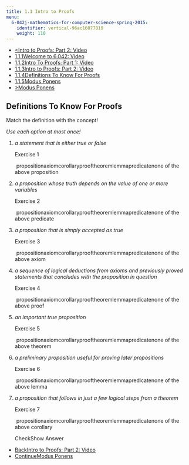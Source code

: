 ```yaml
---
title: 1.1 Intro to Proofs
menu:
  6-042j-mathematics-for-computer-science-spring-2015:
    identifier: vertical-96ac16077819
    weight: 110
---
```

*   [<Intro to Proofs: Part 2: Video](/courses/electrical-engineering-and-computer-science/6-042j-mathematics-for-computer-science-spring-2015/proofs/tp1-1/intro-to-proofs-part-2-video)
*   [1.1.1Welcome to 6.042: Video](/courses/electrical-engineering-and-computer-science/6-042j-mathematics-for-computer-science-spring-2015/proofs/tp1-1)
*   [1.1.2Intro To Proofs: Part 1: Video](/courses/electrical-engineering-and-computer-science/6-042j-mathematics-for-computer-science-spring-2015/proofs/tp1-1/intro-to-proofs-part-1-video)
*   [1.1.3Intro to Proofs: Part 2: Video](/courses/electrical-engineering-and-computer-science/6-042j-mathematics-for-computer-science-spring-2015/proofs/tp1-1/intro-to-proofs-part-2-video)
*   [1.1.4Definitions To Know For Proofs](/courses/electrical-engineering-and-computer-science/6-042j-mathematics-for-computer-science-spring-2015/proofs/tp1-1/vertical-96ac16077819)
*   [1.1.5Modus Ponens](/courses/electrical-engineering-and-computer-science/6-042j-mathematics-for-computer-science-spring-2015/proofs/tp1-1/vertical-acfe05b95a4e)
*   [\>Modus Ponens](/courses/electrical-engineering-and-computer-science/6-042j-mathematics-for-computer-science-spring-2015/proofs/tp1-1/vertical-acfe05b95a4e)

Definitions To Know For Proofs
------------------------------

  

Match the definition with the concept!

_Use each option at most once!_

1.  _a statement that is either true or false_
    
    Exercise 1
    
    &nbsp;propositionaxiomcorollaryprooftheoremlemmapredicatenone of the above proposition&nbsp;
    
2.  _a proposition whose truth depends on the value of one or more variables_
    
    Exercise 2
    
    &nbsp;propositionaxiomcorollaryprooftheoremlemmapredicatenone of the above predicate&nbsp;
    
3.  _a proposition that is simply accepted as true_
    
    Exercise 3
    
    &nbsp;propositionaxiomcorollaryprooftheoremlemmapredicatenone of the above axiom&nbsp;
    
4.  _a sequence of logical deductions from axioms and previously proved statements that concludes with the proposition in question_
    
    Exercise 4
    
    &nbsp;propositionaxiomcorollaryprooftheoremlemmapredicatenone of the above proof&nbsp;
    
5.  _an important true proposition_
    
    Exercise 5
    
    &nbsp;propositionaxiomcorollaryprooftheoremlemmapredicatenone of the above theorem&nbsp;
    
6.  _a preliminary proposition useful for proving later propositions_
    
    Exercise 6
    
    &nbsp;propositionaxiomcorollaryprooftheoremlemmapredicatenone of the above lemma&nbsp;
    
7.  _a proposition that follows in just a few logical steps from a theorem_
    
    Exercise 7
    
    &nbsp;propositionaxiomcorollaryprooftheoremlemmapredicatenone of the above corollary&nbsp;
    
    CheckShow Answer
    

*   [BackIntro to Proofs: Part 2: Video](/courses/electrical-engineering-and-computer-science/6-042j-mathematics-for-computer-science-spring-2015/proofs/tp1-1/intro-to-proofs-part-2-video)
*   [ContinueModus Ponens](/courses/electrical-engineering-and-computer-science/6-042j-mathematics-for-computer-science-spring-2015/proofs/tp1-1/vertical-acfe05b95a4e)